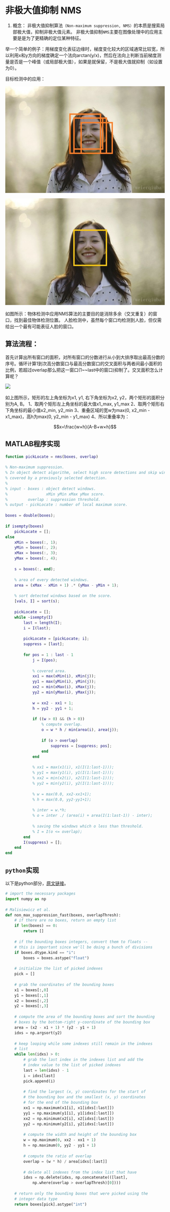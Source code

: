 # 非极大值抑制 NMS

1. 概念： 
非极大值抑制算法`（Non-maximum suppression, NMS）`的本质是搜索局部极大值，抑制非极大值元素。
非极大值抑制`NMS`主要在图像处理中的应用主要是是为了更精确的定位某种特征。

举一个简单的例子：用梯度变化表征边缘时，梯度变化较大的区域通常比较宽，所以利用x和y方向的梯度确定一个法向arctan(y/x)，然后在法向上判断当前梯度测量是否是一个峰值（或局部极大值），如果是就保留，不是极大值就抑制（如设置为0）。

目标检测中的应用： 

![](../pictures/nms-1.jpg)

![](../pictures/nms-2.jpg)

如图所示：物体检测中应用NMS算法的主要目的是消除多余（交叉重复）的窗口，找到最佳物体检测位置。 人脸检测中，虽然每个窗口均检测到人脸，但仅需给出一个最有可能表征人脸的窗口。 

## 算法流程：
首先计算出所有窗口的面积，对所有窗口的分数进行从小到大排序取出最高分数的序号。循环计算1到次高分数窗口与最高分数窗口的交叉面积与两者间最小面积的比例，若超过overlap那么把这一窗口(1~~last中的窗口)抑制了。交叉面积怎么计算呢？

![](../pictures/nms-rect.jpg)

如上图所示，矩形的左上角坐标为x1, y1, 右下角坐标为x2, y2，两个矩形的面积分别为A, B。
1、取两个矩形左上角坐标的最大值x1_max, y1_max
2、取两个矩形右下角坐标的最小值x2_min, y2_min
3、重叠区域的宽w为max(0, x2_min - x1_max)，高h为max(0, y2_min - y1_max)
4、所以重叠率为：

<script type="text/javascript" src="http://cdn.mathjax.org/mathjax/latest/MathJax.js?config=default"></script>

$$x=\frac{w×h}{A-B+w×h}$$

## MATLAB程序实现

```matlab
function pickLocate = nms(boxes, overlap)

% Non-maximum suppression.
% In object detect algorithm, select high score detections and skip windows
% covered by a previously selected detection.
%
% input - boxes : object detect windows.
%                 xMin yMin xMax yMax score.
%         overlap : suppression threshold.
% output - pickLocate : number of local maximum score.

boxes = double(boxes);

if isempty(boxes)
    pickLocate = [];
else
    xMin = boxes(:, 1);
    yMin = boxes(:, 2);
    xMax = boxes(:, 3);
    yMax = boxes(:, 4);

    s = boxes(:, end);

    % area of every detected windows.
    area = (xMax - xMin + 1) .* (yMax - yMin + 1);

    % sort detected windows based on the score.
    [vals, I] = sort(s);

    pickLocate = [];
    while ~isempty(I)
        last = length(I);
        i = I(last);

        pickLocate = [pickLocate; i];
        suppress = [last];

        for pos = 1 : last - 1
            j = I(pos); 

            % covered area.
            xx1 = max(xMin(i), xMin(j));
            yy1 = max(yMin(i), yMin(j));
            xx2 = min(xMax(i), xMax(j));
            yy2 = min(yMax(i), yMax(j));

            w = xx2 - xx1 + 1;
            h = yy2 - yy1 + 1;

            if ((w > 0) && (h > 0))
                % compute overlap.
                o = w * h / min(area(i), area(j));

                if (o > overlap)
                    suppress = [suppress; pos];
                end
            end

            % xx1 = max(x1(i), x1(I(1:last-1)));
            % yy1 = max(y1(i), y1(I(1:last-1)));
            % xx2 = min(x2(i), x2(I(1:last-1)));
            % yy2 = min(y2(i), y2(I(1:last-1)));

            % w = max(0.0, xx2-xx1+1);
            % h = max(0.0, yy2-yy1+1);

            % inter = w.*h;
            % o = inter ./ (area(i) + area(I(1:last-1)) - inter);

            % saving the windows which o less than threshold.
            % I = I(o <= overlap);
        end
        I(suppress) = [];
    end
end
```

## `python`实现
以下是python部分，[原文链接](http://www.pyimagesearch.com/2015/02/16/faster-non-maximum-suppression-python)。

```python
# import the necessary packages  
import numpy as np  
   
# Malisiewicz et al.  
def non_max_suppression_fast(boxes, overlapThresh):  
    # if there are no boxes, return an empty list  
    if len(boxes) == 0:  
        return []  
   
    # if the bounding boxes integers, convert them to floats --  
    # this is important since we'll be doing a bunch of divisions  
    if boxes.dtype.kind == "i":  
        boxes = boxes.astype("float")  
   
    # initialize the list of picked indexes   
    pick = []  
   
    # grab the coordinates of the bounding boxes  
    x1 = boxes[:,0]  
    y1 = boxes[:,1]  
    x2 = boxes[:,2]  
    y2 = boxes[:,3]  
   
    # compute the area of the bounding boxes and sort the bounding  
    # boxes by the bottom-right y-coordinate of the bounding box  
    area = (x2 - x1 + 1) * (y2 - y1 + 1)  
    idxs = np.argsort(y2)  
   
    # keep looping while some indexes still remain in the indexes  
    # list  
    while len(idxs) > 0:  
        # grab the last index in the indexes list and add the  
        # index value to the list of picked indexes  
        last = len(idxs) - 1  
        i = idxs[last]  
        pick.append(i)  
   
        # find the largest (x, y) coordinates for the start of  
        # the bounding box and the smallest (x, y) coordinates  
        # for the end of the bounding box  
        xx1 = np.maximum(x1[i], x1[idxs[:last]])  
        yy1 = np.maximum(y1[i], y1[idxs[:last]])  
        xx2 = np.minimum(x2[i], x2[idxs[:last]])  
        yy2 = np.minimum(y2[i], y2[idxs[:last]])  
   
        # compute the width and height of the bounding box  
        w = np.maximum(0, xx2 - xx1 + 1)  
        h = np.maximum(0, yy2 - yy1 + 1)  
   
        # compute the ratio of overlap  
        overlap = (w * h) / area[idxs[:last]]  
   
        # delete all indexes from the index list that have  
        idxs = np.delete(idxs, np.concatenate(([last],  
            np.where(overlap > overlapThresh)[0])))  
   
    # return only the bounding boxes that were picked using the  
    # integer data type  
    return boxes[pick].astype("int")  
```
